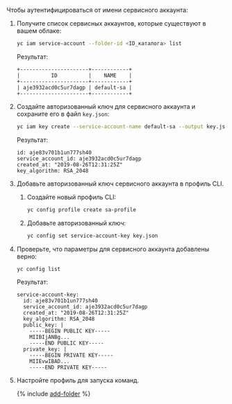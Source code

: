 Чтобы аутентифицироваться от имени сервисного аккаунта:

1. Получите список сервисных аккаунтов, которые существуют в вашем облаке:

    ```bash
    yc iam service-account --folder-id <ID_каталога> list
    ```

    Результат:
    ```text
    +----------------------+------------+
    |          ID          |    NAME    |
    +----------------------+------------+
    | aje3932acd0c5ur7dagp | default-sa |
    +----------------------+------------+
    ```
1. Создайте авторизованный ключ для сервисного аккаунта и сохраните его в файл `key.json`:

    ```bash
    yc iam key create --service-account-name default-sa --output key.json --folder-id <ID_каталога>
    ```
    
    Результат:
    ```text
    id: aje83v701b1un777sh40
    service_account_id: aje3932acd0c5ur7dagp
    created_at: "2019-08-26T12:31:25Z"
    key_algorithm: RSA_2048
    ```

1. Добавьте авторизованный ключ сервисного аккаунта в профиль CLI.

    1. Создайте новый профиль CLI:

        ```bash
        yc config profile create sa-profile
        ```
    1. Добавьте авторизованный ключ:

        ```bash
        yc config set service-account-key key.json
        ```


1. Проверьте, что параметры для сервисного аккаунта добавлены верно:

      
    ```bash
    yc config list
    ```
    
    Результат:

    ```text
    service-account-key:
      id: aje83v701b1un777sh40
      service_account_id: aje3932acd0c5ur7dagp
      created_at: "2019-08-26T12:31:25Z"
      key_algorithm: RSA_2048
      public_key: |
        -----BEGIN PUBLIC KEY-----
        MIIBIjANBg...
        -----END PUBLIC KEY-----
      private_key: |
        -----BEGIN PRIVATE KEY-----
        MIIEvwIBAD...
        -----END PRIVATE KEY-----
    ```
   


1. Настройте профиль для запуска команд.

    {% include [add-folder](../cli-add-folder.md) %}
